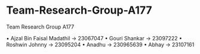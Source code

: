# Team-Research-Group-A177
Team Research Group A177

• Ajzal Bin Faisal Madathil -> 23067047
• Gouri Shankar -> 23097222
• Roshwin Johnny -> 23095204
• Anadhu -> 230965639
• Abhay -> 23107161

